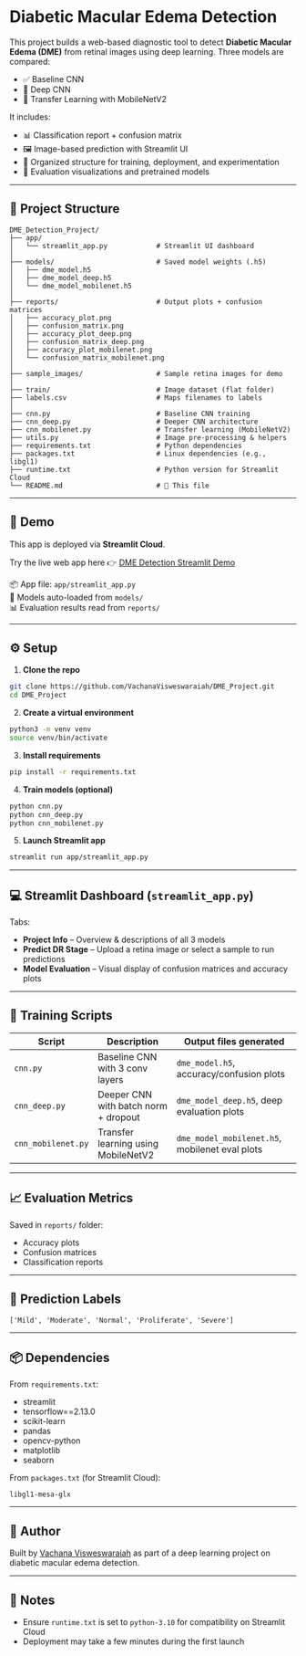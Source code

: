 # Diabetic Macular Edema Detection

This project builds a web-based diagnostic tool to detect **Diabetic Macular Edema (DME)** from retinal images using deep learning. Three models are compared:

* ✅ Baseline CNN
* 🧱 Deep CNN
* 📱 Transfer Learning with MobileNetV2

It includes:

* 📊 Classification report + confusion matrix
* 🖼️ Image-based prediction with Streamlit UI
* 📁 Organized structure for training, deployment, and experimentation
* 🧪 Evaluation visualizations and pretrained models

---

## 📁 Project Structure

```
DME_Detection_Project/
├── app/
│   └── streamlit_app.py            # Streamlit UI dashboard
│
├── models/                         # Saved model weights (.h5)
│   ├── dme_model.h5
│   ├── dme_model_deep.h5
│   └── dme_model_mobilenet.h5
│
├── reports/                        # Output plots + confusion matrices
│   ├── accuracy_plot.png
│   ├── confusion_matrix.png
│   ├── accuracy_plot_deep.png
│   ├── confusion_matrix_deep.png
│   ├── accuracy_plot_mobilenet.png
│   └── confusion_matrix_mobilenet.png
│
├── sample_images/                  # Sample retina images for demo
│
├── train/                          # Image dataset (flat folder)
├── labels.csv                      # Maps filenames to labels
│
├── cnn.py                          # Baseline CNN training
├── cnn_deep.py                     # Deeper CNN architecture
├── cnn_mobilenet.py                # Transfer learning (MobileNetV2)
├── utils.py                        # Image pre-processing & helpers
├── requirements.txt                # Python dependencies
├── packages.txt                    # Linux dependencies (e.g., libgl1)
├── runtime.txt                     # Python version for Streamlit Cloud
└── README.md                       # 📄 This file
```

---

## 🚀 Demo

This app is deployed via **Streamlit Cloud**.

Try the live web app here 👉 [DME Detection Streamlit Demo](https://dmeproject0.streamlit.app/)

📦 App file: `app/streamlit_app.py`  
📁 Models auto-loaded from `models/`  
📊 Evaluation results read from `reports/`

---

## ⚙️ Setup

1. **Clone the repo**

```bash
git clone https://github.com/VachanaVisweswaraiah/DME_Project.git
cd DME_Project
```

2. **Create a virtual environment**

```bash
python3 -m venv venv
source venv/bin/activate
```

3. **Install requirements**

```bash
pip install -r requirements.txt
```

4. **Train models (optional)**

```bash
python cnn.py
python cnn_deep.py
python cnn_mobilenet.py
```

5. **Launch Streamlit app**

```bash
streamlit run app/streamlit_app.py
```

---

## 💻 Streamlit Dashboard (`streamlit_app.py`)

Tabs:

- **Project Info** – Overview & descriptions of all 3 models
- **Predict DR Stage** – Upload a retina image or select a sample to run predictions
- **Model Evaluation** – Visual display of confusion matrices and accuracy plots

---

## 🧠 Training Scripts

| Script            | Description                                    | Output files generated                          |
|-------------------|------------------------------------------------|-------------------------------------------------|
| `cnn.py`          | Baseline CNN with 3 conv layers               | `dme_model.h5`, accuracy/confusion plots        |
| `cnn_deep.py`     | Deeper CNN with batch norm + dropout         | `dme_model_deep.h5`, deep evaluation plots      |
| `cnn_mobilenet.py`| Transfer learning using MobileNetV2          | `dme_model_mobilenet.h5`, mobilenet eval plots  |

---

## 📈 Evaluation Metrics

Saved in `reports/` folder:

- Accuracy plots
- Confusion matrices
- Classification reports

---

## 🔮 Prediction Labels

```
['Mild', 'Moderate', 'Normal', 'Proliferate', 'Severe']
```

---

## 📦 Dependencies

From `requirements.txt`:

- streamlit
- tensorflow==2.13.0
- scikit-learn
- pandas
- opencv-python
- matplotlib
- seaborn

From `packages.txt` (for Streamlit Cloud):

```
libgl1-mesa-glx
```

---

## 👤 Author

Built by [Vachana Visweswaraiah](https://github.com/VachanaVisweswaraiah) as part of a deep learning project on diabetic macular edema detection.

---

## 📌 Notes

- Ensure `runtime.txt` is set to `python-3.10` for compatibility on Streamlit Cloud
- Deployment may take a few minutes during the first launch
